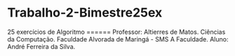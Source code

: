 # Trabalho-2-Bimestre25ex
25 exercícios de Algoritmo ====== Professor:  Altierres de Matos.
Ciências da Computação.
Faculdade Alvorada de Maringá - SMS A Faculdade.
Aluno: André Ferreira da Silva.
